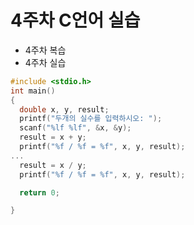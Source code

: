 # 4주차 C언어 실습
  - 4주차 복습
  - 4주차 실습
  
  ```c
  #include <stdio.h>
int main()
{
    double x, y, result;
    printf("두개의 실수를 입력하시오: ");
	scanf("%lf %lf", &x, &y);
	result = x + y;
	printf("%f / %f = %f", x, y, result);
...
	result = x / y;
	printf("%f / %f = %f", x, y, result);

	return 0;

}
  ```
